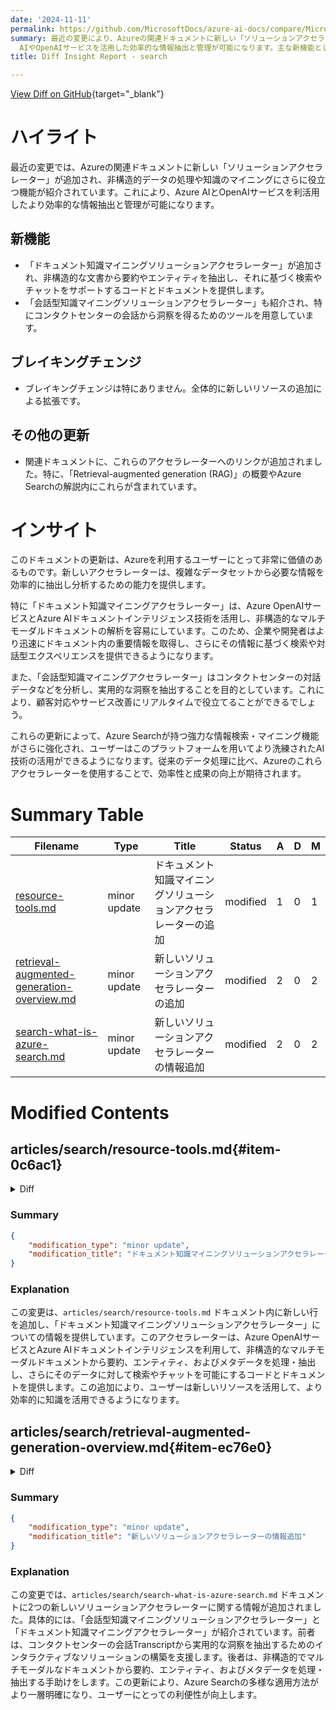 ```yaml
---
date: '2024-11-11'
permalink: https://github.com/MicrosoftDocs/azure-ai-docs/compare/MicrosoftDocs:e12bec9...MicrosoftDocs:6042051
summary: 最近の変更により、Azureの関連ドキュメントに新しい「ソリューションアクセラレーター」が追加され、非構造的データの処理や知識のマイニングに役立つ機能が紹介されました。これにより、Azure
  AIやOpenAIサービスを活用した効率的な情報抽出と管理が可能になります。主な新機能として、「ドキュメント知識マイニングソリューションアクセラレーター」と「会話型知識マイニングソリューションアクセラレーター」が追加されました。特に、コンタクトセンターの会話データから洞察を得る仕組みが提供されています。全体として、ブレイキングチェンジはないものの、新しいリソースの追加が行われており、ユーザーにとって非常に価値のある更新といえます。これにより、複雑なデータセットから必要な情報を効率的に抽出・分析し、迅速な意思決定が可能になることが期待されます。
title: Diff Insight Report - search

---
```


[View Diff on GitHub](https://github.com/MicrosoftDocs/azure-ai-docs/compare/MicrosoftDocs:e12bec9...MicrosoftDocs:6042051){target="_blank"}

# ハイライト
最近の変更では、Azureの関連ドキュメントに新しい「ソリューションアクセラレーター」が追加され、非構造的データの処理や知識のマイニングにさらに役立つ機能が紹介されています。これにより、Azure AIとOpenAIサービスを利活用したより効率的な情報抽出と管理が可能になります。

## 新機能
- 「ドキュメント知識マイニングソリューションアクセラレーター」が追加され、非構造的な文書から要約やエンティティを抽出し、それに基づく検索やチャットをサポートするコードとドキュメントを提供します。
- 「会話型知識マイニングソリューションアクセラレーター」も紹介され、特にコンタクトセンターの会話から洞察を得るためのツールを用意しています。

## ブレイキングチェンジ
- ブレイキングチェンジは特にありません。全体的に新しいリソースの追加による拡張です。

## その他の更新
- 関連ドキュメントに、これらのアクセラレーターへのリンクが追加されました。特に、「Retrieval-augmented generation (RAG)」の概要やAzure Searchの解説内にこれらが含まれています。

# インサイト
このドキュメントの更新は、Azureを利用するユーザーにとって非常に価値のあるものです。新しいアクセラレーターは、複雑なデータセットから必要な情報を効率的に抽出し分析するための能力を提供します。

特に「ドキュメント知識マイニングアクセラレーター」は、Azure OpenAIサービスとAzure AIドキュメントインテリジェンス技術を活用し、非構造的なマルチモーダルドキュメントの解析を容易にしています。このため、企業や開発者はより迅速にドキュメント内の重要情報を取得し、さらにその情報に基づく検索や対話型エクスペリエンスを提供できるようになります。

また、「会話型知識マイニングアクセラレーター」はコンタクトセンターの対話データなどを分析し、実用的な洞察を抽出することを目的としています。これにより、顧客対応やサービス改善にリアルタイムで役立てることができるでしょう。

これらの更新によって、Azure Searchが持つ強力な情報検索・マイニング機能がさらに強化され、ユーザーはこのプラットフォームを用いてより洗練されたAI技術の活用ができるようになります。従来のデータ処理に比べ、Azureのこれらアクセラレーターを使用することで、効率性と成果の向上が期待されます。

# Summary Table
|  Filename  | Type |    Title    | Status | A  | D  | M  |
|------------|------|-------------|--------|----|----|----|
| [resource-tools.md](#item-0c6ac1) | minor update | ドキュメント知識マイニングソリューションアクセラレーターの追加 | modified | 1 | 0 | 1 | 
| [retrieval-augmented-generation-overview.md](#item-ec76e0) | minor update | 新しいソリューションアクセラレーターの追加 | modified | 2 | 0 | 2 | 
| [search-what-is-azure-search.md](#item-93853a) | minor update | 新しいソリューションアクセラレーターの情報追加 | modified | 2 | 0 | 2 | 


# Modified Contents
## articles/search/resource-tools.md{#item-0c6ac1}

<details>
<summary>Diff</summary>
````diff
@@ -30,4 +30,5 @@ Productivity tools are built by engineers at Microsoft, but aren't part of the A
 |-----------|------------ |-------------|
 | [Build your own copilot Solution Accelerator](https://github.com/microsoft/Build-your-own-copilot-Solution-Accelerator) | Code and docs to build a copilot for specific use cases.| [Client advisor](https://github.com/microsoft/Build-your-own-copilot-Solution-Accelerator/blob/main/ClientAdvisor/README.md) <br>[Generic document generator](https://github.com/microsoft/Generic-Build-your-own-copilot-Solution-Accelerator) <br>[Research assistant](https://github.com/microsoft/Build-your-own-copilot-Solution-Accelerator/blob/main/ResearchAssistant/README.md) |
 | [Chat with your data solution accelerator](https://github.com/Azure-Samples/chat-with-your-data-solution-accelerator/blob/main/README.md) |  Code and docs to create interactive search solution in production environments.  | [https://github.com/Azure-Samples/chat-with-your-data-solution-accelerator](https://github.com/Azure-Samples/chat-with-your-data-solution-accelerator) |
+| [Document knowledge mining solution accelerator](https://github.com/microsoft/Document-Knowledge-Mining-Solution-Accelerator/blob/main/README.md) |  Code and docs built on Azure OpenAI Service and Azure AI Document Intelligence to process and extract summaries, entities, and metadata from unstructured, multimodal documents and enable searching and chatting over this data.  | [https://github.com/microsoft/Document-Knowledge-Mining-Solution-Accelerator](https://github.com/microsoft/Document-Knowledge-Mining-Solution-Accelerator) |
 | [Knowledge Mining accelerator](https://github.com/Azure-Samples/azure-search-knowledge-mining/blob/main/README.md) | Code and docs to jump start a knowledge store using your data. | [https://github.com/Azure-Samples/azure-search-knowledge-mining](https://github.com/Azure-Samples/azure-search-knowledge-mining) |
````
</details>

### Summary

```json
{
    "modification_type": "minor update",
    "modification_title": "ドキュメント知識マイニングソリューションアクセラレーターの追加"
}
```

### Explanation
この変更は、`articles/search/resource-tools.md` ドキュメント内に新しい行を追加し、「ドキュメント知識マイニングソリューションアクセラレーター」についての情報を提供しています。このアクセラレーターは、Azure OpenAIサービスとAzure AIドキュメントインテリジェンスを利用して、非構造的なマルチモーダルドキュメントから要約、エンティティ、およびメタデータを処理・抽出し、さらにそのデータに対して検索やチャットを可能にするコードとドキュメントを提供します。この追加により、ユーザーは新しいリソースを活用して、より効率的に知識を活用できるようになります。

## articles/search/retrieval-augmented-generation-overview.md{#item-ec76e0}

<details>
<summary>Diff</summary>
````diff
@@ -230,6 +230,8 @@ A RAG solution that includes Azure AI Search can leverage [built-in data chunkin
   
   + [Conversational Knowledge Mining solution accelerator](https://github.com/microsoft/Customer-Service-Conversational-Insights-with-Azure-OpenAI-Services)
 
+  + [Document Knowledge Mining accelerator](https://github.com/microsoft/Document-Knowledge-Mining-Solution-Accelerator)
+
   + [Build your own copilot solution accelerator](https://github.com/microsoft/Build-your-own-copilot-Solution-Accelerator)
 
     + [Client Advisor](https://github.com/microsoft/Build-your-own-copilot-Solution-Accelerator/blob/main/ClientAdvisor/README.md)
````
</details>

### Summary

```json
{
    "modification_type": "minor update",
    "modification_title": "新しいソリューションアクセラレーターの追加"
}
```

### Explanation
この変更では、`articles/search/retrieval-augmented-generation-overview.md` ドキュメントに新たに2つのリンクが追加されました。これにより、ユーザーは「会話型知識マイニングソリューションアクセラレーター」と「ドキュメント知識マイニングアクセラレーター」の情報にアクセスできるようになります。これらのアクセラレーターは、Azureの機能を活用して知識の管理や利用を支援するために設計されており、ユーザーがより効率的にAI技術を活用する手助けを提供します。この更新により、RAG（情報取得強化生成）ソリューションの理解が深まることが期待されます。

## articles/search/search-what-is-azure-search.md{#item-93853a}

<details>
<summary>Diff</summary>
````diff
@@ -111,6 +111,8 @@ Or, try solution accelerators:
 
 + [**Conversational Knowledge Mining** solution accelerator](https://github.com/microsoft/Customer-Service-Conversational-Insights-with-Azure-OpenAI-Services) helps you create an interactive solution to extract actionable insights from post-contact center transcripts.
 
++ [**Document Knowledge Mining accelerator**](https://github.com/microsoft/Document-Knowledge-Mining-Solution-Accelerator) helps you process and extract summaries, entities, and metadata from unstructured, multimodal documents.
+
 + [**Build your own copilot** solution accelerator](https://github.com/microsoft/Build-your-own-copilot-Solution-Accelerator), leverages Azure OpenAI Service, Azure AI Search and Microsoft Fabric, to create custom copilot solutions.
 
   + [Generic copilot](https://github.com/microsoft/Generic-Build-your-own-copilot-Solution-Accelerator) helps you build your own copilot to identify relevant documents, summarize unstructured information, and generate Word document templates using your own data.
````
</details>

### Summary

```json
{
    "modification_type": "minor update",
    "modification_title": "新しいソリューションアクセラレーターの情報追加"
}
```

### Explanation
この変更では、`articles/search/search-what-is-azure-search.md` ドキュメントに2つの新しいソリューションアクセラレーターに関する情報が追加されました。具体的には、「会話型知識マイニングソリューションアクセラレーター」と「ドキュメント知識マイニングアクセラレーター」が紹介されています。前者は、コンタクトセンターの会話Transcriptから実用的な洞察を抽出するためのインタラクティブなソリューションの構築を支援します。後者は、非構造的でマルチモーダルなドキュメントから要約、エンティティ、およびメタデータを処理・抽出する手助けをします。この更新により、Azure Searchの多様な適用方法がより一層明確になり、ユーザーにとっての利便性が向上します。



